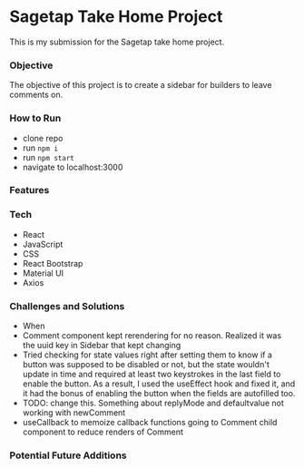 # Sagetap Take Home Project

This is my submission for the Sagetap take home project.

### Objective
The objective of this project is to create a sidebar for builders to leave comments on.

### How to Run
- clone repo
- run `npm i`
- run `npm start`
- navigate to localhost:3000

### Features

### Tech
- React
- JavaScript
- CSS
- React Bootstrap
- Material UI
- Axios

### Challenges and Solutions
- When
- Comment component kept rerendering for no reason. Realized it was the uuid key in Sidebar that kept changing
- Tried checking for state values right after setting them to know if a button was supposed to be disabled or not, but the state wouldn't update in time and required at least two keystrokes in the last field to enable the button. As a result, I used the useEffect hook and fixed it, and it had the bonus of enabling the button when the fields are autofilled too.
- TODO: change this. Something about replyMode and defaultvalue not working with newComment
- useCallback to memoize callback functions going to Comment child component to reduce renders of Comment

### Potential Future Additions
